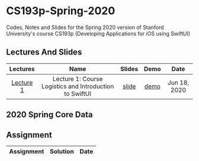 # CS193p-Spring-2020

Codes, Notes and Slides  for the Spring 2020 version of Stanford University's course CS193p (Developing Applications for iOS using SwiftUI)

## Lectures And Slides

|  Lectures |  Name  |Slides | Demo  | Date |   
| :--------:| :-----:|:-----: | :---: | :--: |
| [Lecture 1](https://www.youtube.com/watch?v=jbtqIBpUG7g) | Lecture 1: Course Logistics and Introduction to SwiftUI |[slide](./lecture_1/l1.pdf) | [demo](./lecture_1/Memorize) | Jun 18, 2020 

## 2020 Spring Core Data 



## Assignment 

|  Assignment                               |  Solution | Date |        
| ----------------------------------------  | --------- | -----|


